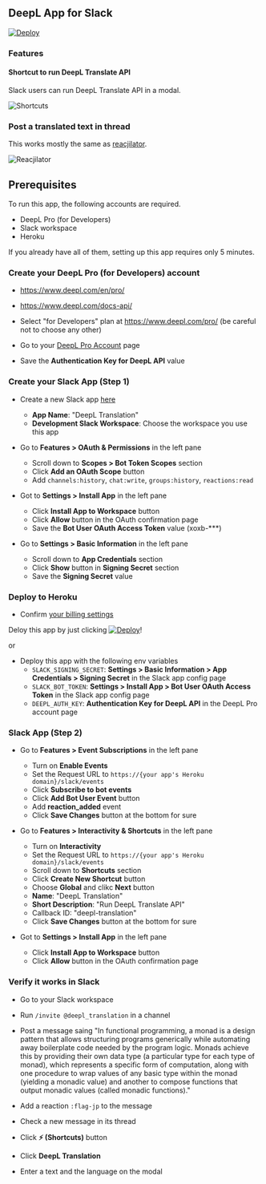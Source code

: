 ## DeepL App for Slack

[![Deploy](https://www.herokucdn.com/deploy/button.svg)](https://heroku.com/deploy?template=https://github.com/seratch/deepl-for-slack/tree/master)

### Features

#### Shortcut to run DeepL Translate API

Slack users can run DeepL Translate API in a modal.

![Shortcuts](https://raw.githubusercontent.com/seratch/deepl-for-slack/master/assets/shortcut.gif)

### Post a translated text in thread

This works mostly the same as [reacjilator](https://github.com/slackapi/reacjilator).

![Reacjilator](https://raw.githubusercontent.com/seratch/deepl-for-slack/master/assets/reacjilator.gif)

## Prerequisites

To run this app, the following accounts are required.

* DeepL Pro (for Developers)
* Slack workspace
* Heroku

If you already have all of them, setting up this app requires only 5 minutes.

### Create your DeepL Pro (for Developers) account

* https://www.deepl.com/en/pro/
* https://www.deepl.com/docs-api/

* Select "for Developers" plan at https://www.deepl.com/pro/ (be careful not to choose any other)
* Go to your [DeepL Pro Account](https://www.deepl.com/pro-account.html) page
* Save the **Authentication Key for DeepL API** value

### Create your Slack App (Step 1)

* Create a new Slack app [here](https://api.slack.com/apps?new_app=1)
  * **App Name**: "DeepL Translation"
  * **Development Slack Workspace**: Choose the workspace you use this app

* Go to **Features > OAuth & Permissions** in the left pane
  * Scroll down to **Scopes > Bot Token Scopes** section
  * Click **Add an OAuth Scope** button
  * Add `channels:history`, `chat:write`, `groups:history`, `reactions:read`

* Got to **Settings > Install App** in the left pane
  * Click **Install App to Workspace** button
  * Click **Allow** button in the OAuth confirmation page
  * Save the **Bot User OAuth Access Token** value (xoxb-***)

* Go to **Settings > Basic Information** in the left pane
  * Scroll down to **App Credentials** section
  * Click **Show** button in **Signing Secret** section
  * Save the **Signing Secret** value

### Deploy to Heroku

* Confirm [your billing settings](https://dashboard.heroku.com/account/billing)

Deloy this app by just clicking [![Deploy](https://www.herokucdn.com/deploy/button.svg)](https://heroku.com/deploy?template=https://github.com/seratch/deepl-for-slack/tree/master)!

or

* Deploy this app with the following env variables
  * `SLACK_SIGNING_SECRET`: **Settings > Basic Information > App Credentials > Signing Secret** in the Slack app config page
  * `SLACK_BOT_TOKEN`: **Settings > Install App > Bot User OAuth Access Token** in the Slack app config page
  * `DEEPL_AUTH_KEY`: **Authentication Key for DeepL API** in the DeepL Pro account page

### Slack App (Step 2)

* Go to **Features > Event Subscriptions** in the left pane
  * Turn on **Enable Events**
  * Set the Request URL to `https://{your app's Heroku domain}/slack/events`
  * Click **Subscribe to bot events**
  * Click **Add Bot User Event** button
  * Add **reaction_added** event
  * Click **Save Changes** button at the bottom for sure

* Go to **Features > Interactivity & Shortcuts** in the left pane
  * Turn on **Interactivity**
  * Set the Request URL to `https://{your app's Heroku domain}/slack/events`
  * Scroll down to **Shortcuts** section
  * Click **Create New Shortcut** button
  * Choose **Global** and clikc **Next** button
  * **Name**: "DeepL Translation"
  * **Short Description**: "Run DeepL Translate API"
  * Callback ID: "deepl-translation"
  * Click **Save Changes** button at the bottom for sure

* Got to **Settings > Install App** in the left pane
  * Click **Install App to Workspace** button
  * Click **Allow** button in the OAuth confirmation page

### Verify it works in Slack

* Go to your Slack workspace

* Run `/invite @deepl_translation` in a channel
* Post a message saing "In functional programming, a monad is a design pattern that allows structuring programs generically while automating away boilerplate code needed by the program logic. Monads achieve this by providing their own data type (a particular type for each type of monad), which represents a specific form of computation, along with one procedure to wrap values of any basic type within the monad (yielding a monadic value) and another to compose functions that output monadic values (called monadic functions)."
* Add a reaction `:flag-jp` to the message
* Check a new message in its thread

* Click **⚡ (Shortcuts)** button
* Click **DeepL Translation**
* Enter a text and the language on the modal